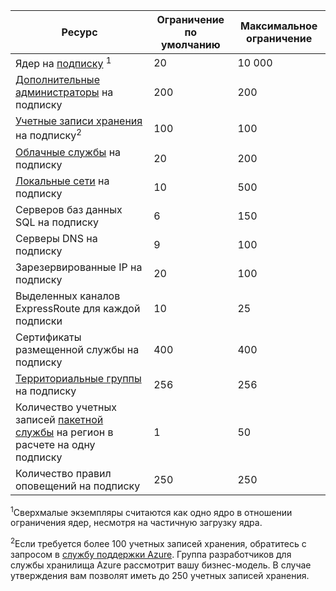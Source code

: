 Ресурс|Ограничение по умолчанию|Максимальное ограничение
---|---|---
Ядер на [подписку](../articles/billing-buy-sign-up-azure-subscription.md) <sup>1</sup>|20|10 000
[Дополнительные администраторы](../articles/billing-add-change-azure-subscription-administrator.md) на подписку|200|200
[Учетные записи хранения](../articles/storage/storage-create-storage-account.md) на подписку<sup>2</sup>|100|100
[Облачные службы](../articles/cloud-services/fundamentals-application-models.md#tellmecs) на подписку|20|200
[Локальные сети](http://msdn.microsoft.com/library/jj157100.aspx) на подписку|10|500
Серверов баз данных SQL на подписку|6|150
Серверы DNS на подписку|9|100
Зарезервированные IP на подписку|20|100
Выделенных каналов ExpressRoute для каждой подписки|10|25
Сертификаты размещенной службы на подписку|400|400
[Территориальные группы](../articles/virtual-network/virtual-networks-migrate-to-regional-vnet.md) на подписку|256|256
Количество учетных записей [пакетной службы](https://azure.microsoft.com/services/batch/) на регион в расчете на одну подписку|1|50
Количество правил оповещений на подписку|250|250

<sup>1</sup>Сверхмалые экземпляры считаются как одно ядро в отношении ограничения ядер, несмотря на частичную загрузку ядра.

<sup>2</sup>Если требуется более 100 учетных записей хранения, обратитесь с запросом в [службу поддержки Azure](https://azure.microsoft.com/support/faq/). Группа разработчиков для службы хранилища Azure рассмотрит вашу бизнес-модель. В случае утверждения вам позволят иметь до 250 учетных записей хранения.

<!---HONumber=AcomDC_0309_2016-->